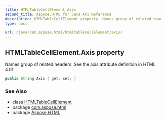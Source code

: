 ```yaml
---
title: HTMLTableCellElement.Axis
second_title: Aspose.HTML for Java API Reference
description: HTMLTableCellElement property. Names group of related headers. See the axis attribute definition in HTML 4.01
type: docs

url: /java/com.aspose.html/htmltablecellelement/axis/
---
```

## HTMLTableCellElement.Axis property

Names group of related headers. See the axis attribute definition in HTML 4.01.

```java
public String Axis { get; set; }
```

### See Also

* class [HTMLTableCellElement](../)
* package [com.aspose.html](../../../com.aspose.html/)
* package [Aspose.HTML](../../../)
